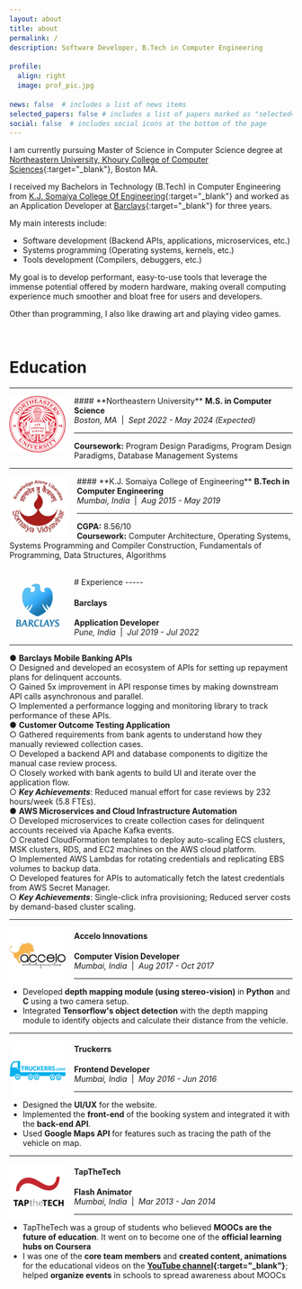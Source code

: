 ```yaml
---
layout: about
title: about
permalink: /
description: Software Developer, B.Tech in Computer Engineering

profile:
  align: right
  image: prof_pic.jpg

news: false  # includes a list of news items
selected_papers: false # includes a list of papers marked as "selected={true}"
social: false  # includes social icons at the bottom of the page
---
```


I am currently pursuing Master of Science in Computer Science degree at [Northeastern University, Khoury College of Computer Sciences](https://www.khoury.northeastern.edu){:target="\_blank"}, Boston MA.

I received my Bachelors in Technology (B.Tech) in Computer Engineering from [K.J. Somaiya College Of Engineering](https://kjsce.somaiya.edu){:target="\_blank"} and worked as an Application Developer at [Barclays](https://home.barclays){:target="\_blank"} for three years. 

My main interests include:
- Software development (Backend APIs, applications, microservices, etc.)
- Systems programming (Operating systems, kernels, etc.)
- Tools development (Compilers, debuggers, etc.)

My goal is to develop performant, easy-to-use tools that leverage the immense potential offered by modern hardware, making overall computing experience much smoother and bloat free for users and developers.

Other than programming, I also like drawing art and playing video games.

<br>

# Education

-----

<img align="left" width="100" src="../assets/img/neu.png" style="padding-right:15px">
#### **Northeastern University**
<strong>M.S. in Computer Science</strong><br>
<i>Boston, MA</i>&nbsp;&nbsp;|&nbsp;&nbsp;<i>Sept 2022 - May 2024 (Expected)</i> 

-----
<strong>Coursework:</strong> Program Design Paradigms, Program Design Paradigms, Database Management Systems<br>

-----

<img align="left" width="105" src="../assets/img/somaiya.jpg" style="padding-right:15px">
#### **K.J. Somaiya College of Engineering**
<strong>B.Tech in Computer Engineering</strong><br>
<i>Mumbai, India</i>&nbsp;&nbsp;|&nbsp;&nbsp;<i>Aug 2015 - May 2019</i>

-----
<strong>CGPA:</strong> 8.56/10 <br> 
<strong>Coursework:</strong> Computer Architecture, Operating Systems, Systems Programming and Compiler Construction, Fundamentals of Programming, Data Structures, Algorithms<br>

<br>
# Experience
-----

<img align="left" width="100" src="../assets/img/barclays.png" style="padding-right:15px">

#### **Barclays**
<strong>Application Developer</strong><br>
<i>Pune, India</i>&nbsp;&nbsp;|&nbsp;&nbsp;<i>Jul 2019 - Jul 2022</i>

----- 
● <strong>Barclays Mobile Banking APIs</strong><br>
○ Designed and developed an ecosystem of APIs for setting up repayment plans for delinquent accounts.<br>
○ Gained 5x improvement in API response times by making downstream API calls asynchronous and parallel.<br>
○ Implemented a performance logging and monitoring library to track performance of these APIs.<br>
● <strong>Customer Outcome Testing Application</strong><br>
○ Gathered requirements from bank agents to understand how they manually reviewed collection cases.<br>
○ Developed a backend API and database components to digitize the manual case review process.<br>
○ Closely worked with bank agents to build UI and iterate over the application flow.<br>
○ <strong><i>Key Achievements</i></strong>: Reduced manual effort for case reviews by 232 hours/week (5.8 FTEs).<br>
● <strong>AWS Microservices and Cloud Infrastructure Automation</strong><br>
○ Developed microservices to create collection cases for delinquent accounts received via Apache Kafka events.<br>
○ Created CloudFormation templates to deploy auto-scaling ECS clusters, MSK clusters, RDS, and EC2 machines on the AWS cloud platform.<br>
○ Implemented AWS Lambdas for rotating credentials and replicating EBS volumes to backup data.<br>
○ Developed features for APIs to automatically fetch the latest credentials from AWS Secret Manager.<br>
○ <strong><i>Key Achievements</i></strong>: Single-click infra provisioning; Reduced server costs by demand-based cluster scaling.<br>

-----

<img align="left" width="100" src="../assets/img/accelo.jpg" style="padding-right:15px">

#### **Accelo Innovations**
<strong>Computer Vision Developer</strong><br>
<i>Mumbai, India</i>&nbsp;&nbsp;|&nbsp;&nbsp;<i>Aug 2017 - Oct 2017</i>

-----
- Developed <strong>depth mapping module (using stereo-vision)</strong> in <strong>Python</strong> and <strong>C</strong> using a two camera setup.
- Integrated <strong>Tensorflow's object detection</strong> with the depth mapping module to identify objects and calculate their distance from the vehicle.

-----

<img align="left" width="100" src="../assets/img/truckerrs.png" style="padding-right:15px">

#### **Truckerrs**
<strong>Frontend Developer</strong><br>
<i>Mumbai, India</i>&nbsp;&nbsp;|&nbsp;&nbsp;<i>May 2016 - Jun 2016</i>

-----
- Designed the <strong>UI/UX</strong> for the website.
- Implemented the <strong>front-end</strong> of the booking system and integrated it with the <strong>back-end API</strong>.
- Used <strong>Google Maps API</strong> for features such as tracing the path of the vehicle on map.

-----

<img align="left" width="100" src="../assets/img/tapthetech.png" style="padding-right:15px">

#### **TapTheTech**
<strong>Flash Animator</strong><br>
<i>Mumbai, India</i>&nbsp;&nbsp;|&nbsp;&nbsp;<i>Mar 2013 - Jan 2014</i>

-----
- TapTheTech was a group of students who believed <strong>MOOCs are the future of education</strong>. It went on to become one of the <strong>official learning hubs on Coursera</strong>
- I was one of the <strong>core team members</strong> and <strong>created content, animations</strong> for the educational videos on the <strong>[YouTube channel](https://www.youtube.com/user/TAPtheTECH){:target="\_blank"}</strong>; helped <strong>organize events</strong> in schools to spread awareness about MOOCs
